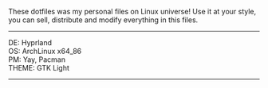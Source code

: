 These dotfiles was my personal files on Linux universe!
Use it at your style, you can sell, distribute and modify everything in this files.

---

DE: Hyprland<br>
OS: ArchLinux x64_86<br>
PM: Yay, Pacman<br>
THEME: GTK Light

---
